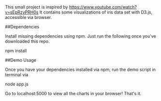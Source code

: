 This small project is inspired by https://www.youtube.com/watch?v=sEpRzyPRH0s
It contains some visualizations of iris data set with D3.js, accessible via browser.

##Dependencies

Install missing dependencies using npm. Just run the following once you've downloaded this repo.

npm install

##Demo Usage

Once you have your dependencies installed via npm, run the demo script in terminal via

node app.js

Go to localhost:5000 to view all the charts in your browser! That's it.
